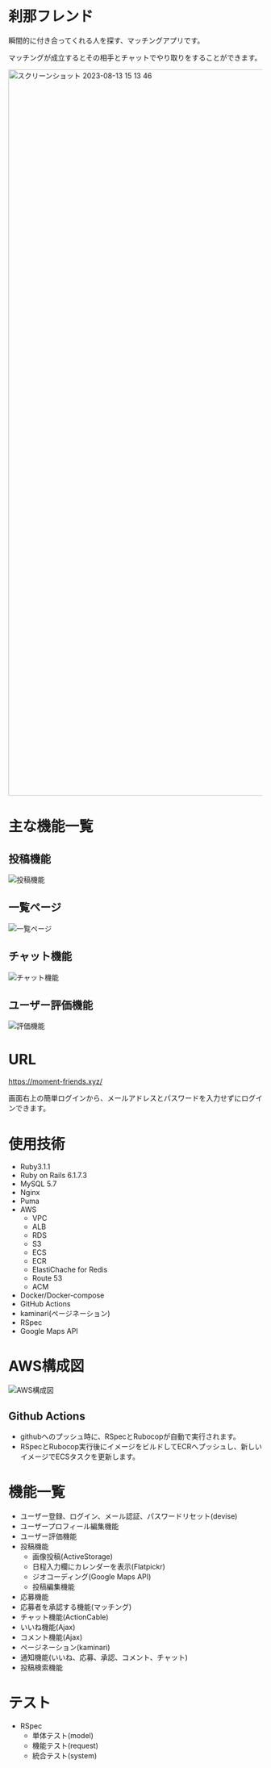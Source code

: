 # 刹那フレンド

瞬間的に付き合ってくれる人を探す、マッチングアプリです。

マッチングが成立するとその相手とチャットでやり取りをすることができます。

<img width="1440" alt="スクリーンショット 2023-08-13 15 13 46" src="https://github.com/keroropper/conveni_friends/assets/75570114/d675f23a-f825-4874-85b8-0844763dc4fd">

# 主な機能一覧

## 投稿機能

![投稿機能](https://github.com/keroropper/conveni_friends/assets/75570114/ae41a927-e350-4c2e-a0ab-acfbc1899dc8)

## 一覧ページ

![一覧ページ](https://github.com/keroropper/conveni_friends/assets/75570114/b5986e61-eef7-4d17-ace6-a3147af85b15)

## チャット機能

![チャット機能](https://github.com/keroropper/conveni_friends/assets/75570114/0a88d9ff-bc19-43ee-99c7-97abbee3e9db)

## ユーザー評価機能

![評価機能](https://github.com/keroropper/conveni_friends/assets/75570114/c3d7e8f0-7581-41bb-a28c-2123b3219ca3)

# URL
https://moment-friends.xyz/

画面右上の簡単ログインから、メールアドレスとパスワードを入力せずにログインできます。

# 使用技術

* Ruby3.1.1
* Ruby on Rails 6.1.7.3
* MySQL 5.7
* Nginx
* Puma
* AWS
  * VPC
  * ALB
  * RDS
  * S3
  * ECS
  * ECR
  * ElastiChache for Redis
  * Route 53
  * ACM
* Docker/Docker-compose
* GitHub Actions
* kaminari(ページネーション)
* RSpec
* Google Maps API

# AWS構成図
![AWS構成図](https://github.com/keroropper/conveni_friends/assets/75570114/471c6649-8803-4edf-92f8-0f596ababeb5)

## Github Actions
* githubへのプッシュ時に、RSpecとRubocopが自動で実行されます。
* RSpecとRubocop実行後にイメージをビルドしてECRへプッシュし、新しいイメージでECSタスクを更新します。

# 機能一覧
* ユーザー登録、ログイン、メール認証、パスワードリセット(devise)
* ユーザープロフィール編集機能
* ユーザー評価機能
* 投稿機能
  * 画像投稿(ActiveStorage)
  * 日程入力欄にカレンダーを表示(Flatpickr)
  * ジオコーディング(Google Maps API)
  * 投稿編集機能
* 応募機能
* 応募者を承認する機能(マッチング)
* チャット機能(ActionCable)
* いいね機能(Ajax)
* コメント機能(Ajax)
* ページネーション(kaminari)
* 通知機能(いいね、応募、承認、コメント、チャット)
* 投稿検索機能

# テスト
* RSpec
  * 単体テスト(model)
  * 機能テスト(request)
  * 統合テスト(system)
